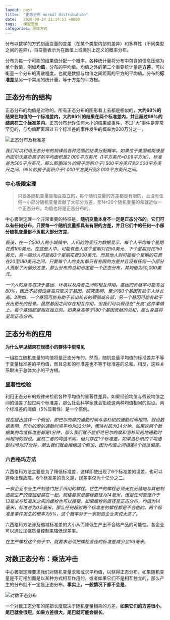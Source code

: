 ```yaml
---
layout: post
title:  "正态分布 normal distribution"
date:   2020-08-24 21:14:51 +0800
tags:   模型思维
categories: 思维方式
---
```


分布以数学的方式刻画变量的变差（在某个类型内部的差异）和多样性（不同类型之间的差异），将变量表示为在数值上或类别上定义的概率分布。

分布为每一个可能的结果值分配一个概率。各种统计量将分布中包含的信息压缩为单个数值，例如**均值**，分布的平均值。均值之外的第二个重要统计量是**方差**，可以衡量一个分布的离散程度，也就是数据与均值之间距离的平方的平均值。分布的**标准差**是另一个常用的统计量，等于方差的平方根。

## 正态分布的结构

正态分布的均值是对称的。所有正态分布的图形看上去都是相似的，**大约68%的结果在均值的一个标准差内，大约95%的结果在两个标准差内，并且超过99%的结果在三个标准差内**。正态分布允许任何大小的结果或事件，不过“大”事件是非常罕见的，与均值距离超过五个标准差的事件发生的概率为200万分之一。

![正态分布及标准差](https://github.com/zzyang/zzyang.github.io/blob/master/_posts/pic/00016.jpeg?raw=true)

*我们可以利用正态分布的规律给各种范围的结果分配概率。如果位于美国威斯康星州密尔沃基市房子的平均面积是2 000平方英尺（1平方英尺≈0.09平方米）、标准差为500平方英尺，那么那里68%的房子面积介于1 500平方英尺到2 500平方英尺之间，95%的房子面积介于1 000平方英尺到3 000平方英尺之间。*

### 中心极限定理

> 只要各随机变量是相互独立的，每个随机变量的方差都是有限的，且没有任何一小部分随机变量贡献了大部分方差，那N≥20个随机变量的和就近似一个正态分布。均值也将是正态分布的。

中心极限定理一个非常重要的特征是，**随机变量本身不一定是正态分布的。它们可以有任何分布，只要每一个随机变量都具有有限的方差，并且它们中的任何一小部分随机变量都不贡献大部分方差**。

*假设，在一个500人的小城镇中，人们的购买行为数据显示，每个人平均每个星期花费100美元。在这些人中，可能有些人这个星期只花50美元、下个星期则花150美元，另一部分人可能每3个星期花费300美元。而其他人则可能每个星期的花费在20至180美元之间。只要每个人的支出都只有有限的方差并且没有任何一小部分人贡献了大部分方差，那么分布的总和必定是一个正态分布，其均值为50,000美元。*

*一个人的身高取决于基因、环境以及两者之间的相互作用。基因的贡献率可能高达80%，因此不妨假设身高只取决于基因。研究表明，至少180个基因有助于人体长高。3例如，一个基因可能有助于长出较长的颈部或头部，另一个基因可能有助于长出更长的胫骨。虽然基因之间存在相互作用，但我们可以假设在“长高”这件事情上，每个基因都是相互独立的。如果身高等于180个基因贡献的总和，那么身高将呈现正态分布。*

## 正态分布的应用

**为什么罕见结果在规模小的群体中更常见**

一组独立随机变量的均值将是正态分布的。然而，随机变量平均值的标准差并不等于变量标准差的平均值，而且总和的标准差也不等于标准差的总和。相反，这些关系取决于总体大小的平方根。

### 显著性检验

利用正态分布的规律来检验各种平均值的显著性差异。如果经验均值与假设均值之间的偏差了超过两个标准差，那么社会科学家就会拒绝这两种均值相同的假设。两个标准差的阈值（5%显著性）是一个惯例。

*现在提出这样一个假设，即巴尔的摩的通勤时间与洛杉矶的通勤时间相同。假设数据表明，巴尔的摩的通勤时间平均为33分钟，而洛杉矶为34分钟。如果这两个数据集的均值标准差都是1分钟，那么我们就不能拒绝巴尔的摩和洛杉矶两地通勤时间相同的假设。虽然二者的均值不同，但只存在1个标准差。如果洛杉矶的平均通勤时间为37分钟，那么我们就会拒绝这个假设，因为均值之间相差4个标准偏差。*

### 六西格玛方法

六西格玛方法主要是为了降低标准差，这样即使出现了6个标准差的误差，也可以避免出现故障。6个标准差的含义是，误差率仅为十亿分之二。

*一家企业专业生产制造门把手所用的螺栓。它生产的螺栓必须天衣无缝地与其他制造商生产的旋钮组装在一起。规格要求是螺栓直径为14毫米，但是任何直径介于13毫米与15毫米之间的螺栓也可以接受。如果螺栓的直径呈正态分布，均值为14毫米，标准差为0.5毫米，那么任何超过两个标准差的螺栓都是不合格的。两个标准差事件发生的概率为5%，这个概率对于一家制造企业来说太高了。*


六西格玛方法涉及缩减标准差的大小从而降低生产出不合格产品的可能性。各企业可以通过加强质量控制来降低误差率。

*在生产螺栓这个例子中，就要求必须把螺栓直径的标准差减少至1/6毫米。*

## 对数正态分布：乘法冲击

中心极限定理要求我们对随机变量求和或求平均值，以获得正态分布。如果随机变量是不可相加而是以某种方式相互作用的，或者如果它们不是相互独立的，那么产生的分布就不一定是正态分布。**事实上，一般情况下都不会是**。

![对数正态分布](https://github.com/zzyang/zzyang.github.io/blob/master/_posts/pic/00024.jpeg?raw=true)

一个对数正态分布的尾部长度取决于随机变量相乘的方差。**如果它们的方差很小，尾巴就会很短，如果方差很大，尾巴就可能会很长**。